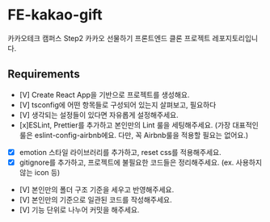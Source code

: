 # FE-kakao-gift
카카오테크 캠퍼스 Step2 카카오 선물하기 프론트엔드 클론 프로젝트 레포지토리입니다.

## Requirements
- [V] Create React App을 기반으로 프로젝트를 생성해요.
- [V] tsconfig에 어떤 항목들로 구성되어 있는지 살펴보고, 필요하다 
- [V] 생각되는 설정들이 있다면 자유롭게 설정해주세요.
- [x]ESLint, Prettier를 추가하고 본인만의 Lint 룰을 세팅해주세요. (가장 대표적인 룰은 eslint-config-airbnb에요. 다만, 꼭 Airbnb룰을 적용할 필요는 없어요.)
- [x] emotion 스타일 라이브러리를 추가하고, reset css를 적용해주세요.
- [x] gitignore를 추가하고, 프로젝트에 불필요한 코드들은 정리해주세요. (ex. 사용하지 않는 icon 등)
- [V] 본인만의 폴더 구조 기준을 세우고 반영해주세요.
- [V] 본인만의 기준으로 일관된 코드를 작성해주세요.
- [V] 기능 단위로 나누어 커밋을 해주세요.